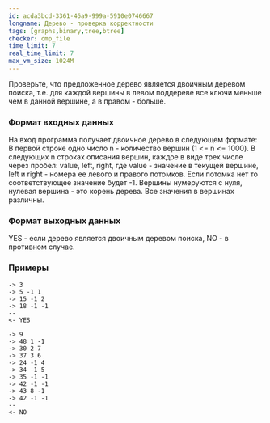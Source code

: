 ```yaml
---
id: acda3bcd-3361-46a9-999a-5910e0746667
longname: Дерево - проверка корректности
tags: [graphs,binary,tree,btree]
checker: cmp_file
time_limit: 7
real_time_limit: 7
max_vm_size: 1024M
---
```


Проверьте, что предложенное дерево является двоичным деревом поиска, т.е. для каждой вершины в левом поддереве все ключи меньше чем в данной вершине, а в правом - больше.

### Формат входных данных

На вход программа получает двоичное дерево в следующем формате:
В первой строке одно число n - количество вершин (1 <= n <= 1000). В следующих n строках описания вершин, каждое в виде трех числе через пробел: value, left, right, где value - значение в текущей вершине, left и right - номера ее левого и правого потомков. Если потомка нет то соответствующее значение будет -1. Вершины нумеруются с нуля, нулевая вершина - это корень дерева. Все значения в вершинах различны.

### Формат выходных данных

YES - если дерево является двоичным деревом поиска, NO - в противном случае.

### Примеры

```
-> 3
-> 5 -1 1
-> 15 -1 2
-> 18 -1 -1
--
<- YES
```

```
-> 9
-> 48 1 -1
-> 30 2 7
-> 37 3 6
-> 24 -1 4
-> 34 -1 5
-> 35 -1 -1
-> 42 -1 -1
-> 43 8 -1
-> 42 -1 -1
--
<- NO
```
